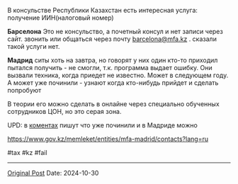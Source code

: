 В консульстве Республики Казахстан есть интересная услуга: получение ИИН(налоговый номер)

**Барселона**
Это не консульство, а почетный консул и нет записи через сайт. звонить или общаться через почту barcelona@mfa.kz . сказали такой услуги нет.

**Мадрид**
ситы хоть на завтра, но говорят у них один кто-то приходил пытался получить - не смогли, т.к. программа выдает ошибку. Они вызвали техника, когда приедет не известно. Может в следующем году. А может уже починили - узнают когда кто-нибудь прийдет и сделать попробуют

В теории его можно сделать в онлайне через специально обученных сотрудников ЦОН, но это серая зона.

UPD: в [коментах](https://t.me/lev2tarragona_discuss/10101) пишут что уже починили и в Мадриде можно

https://www.gov.kz/memleket/entities/mfa-madrid/contacts?lang=ru

#tax #kz #fail

---
[Original Post](https://t.me/lev2tarragona/2763)
Date: 2024-10-30
